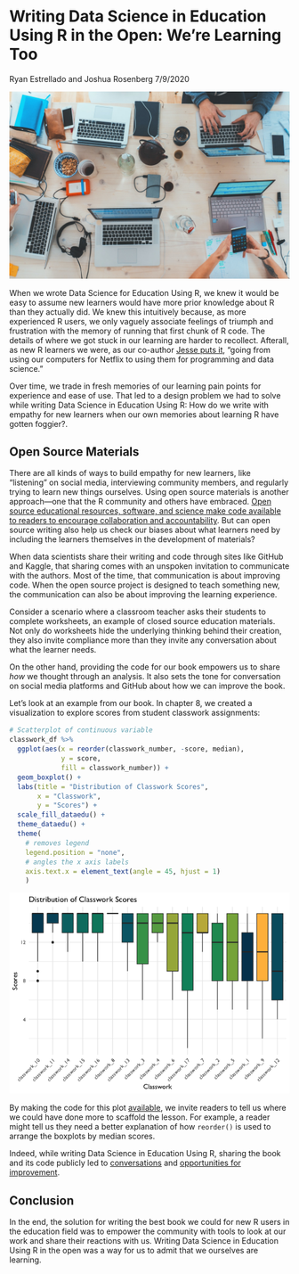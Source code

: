 Writing Data Science in Education Using R in the Open: We’re Learning
Too
================
Ryan Estrellado and Joshua Rosenberg
7/9/2020

![](marvin-meyer-SYTO3xs06fU-unsplash.jpg)<!-- -->

When we wrote Data Science for Education Using R, we knew it would be
easy to assume new learners would have more prior knowledge about R than
they actually did. We knew this intuitively because, as more experienced
R users, we only vaguely associate feelings of triumph and frustration
with the memory of running that first chunk of R code. The details of
where we got stuck in our learning are harder to recollect. Afterall, as
new R learners we were, as our co-author [Jesse puts
it](https://twitter.com/kierisi/status/1100227355543359488?s=20), “going
from using our computers for Netflix to using them for programming and
data science.”

Over time, we trade in fresh memories of our learning pain points for
experience and ease of use. That led to a design problem we had to solve
while writing Data Science in Education Using R: How do we write with
empathy for new learners when our own memories about learning R have
gotten foggier?.

## Open Source Materials

There are all kinds of ways to build empathy for new learners, like
“listening” on social media, interviewing community members, and
regularly trying to learn new things ourselves. Using open source
materials is another approach—one that the R community and others have
embraced. [Open source educational resources, software, and science make
code available to readers to encourage collaboration and
accountability](https://rviews.rstudio.com/2020/07/01/open-source-authorship-of-data-science-in-education-using-r/).
But can open source writing also help us check our biases about what
learners need by including the learners themselves in the development of
materials?

When data scientists share their writing and code through sites like
GitHub and Kaggle, that sharing comes with an unspoken invitation to
communicate with the authors. Most of the time, that communication is
about improving code. When the open source project is designed to teach
something new, the communication can also be about improving the
learning experience.

Consider a scenario where a classroom teacher asks their students to
complete worksheets, an example of closed source education materials.
Not only do worksheets hide the underlying thinking behind their
creation, they also invite compliance more than they invite any
conversation about what the learner needs.

On the other hand, providing the code for our book empowers us to share
*how* we thought through an analysis. It also sets the tone for
conversation on social media platforms and GitHub about how we can
improve the book.

Let’s look at an example from our book. In chapter 8, we created a
visualization to explore scores from student classwork assignments:

``` r
# Scatterplot of continuous variable
classwork_df %>%
  ggplot(aes(x = reorder(classwork_number, -score, median),
             y = score,
             fill = classwork_number)) +
  geom_boxplot() +
  labs(title = "Distribution of Classwork Scores",
       x = "Classwork",
       y = "Scores") +
  scale_fill_dataedu() +
  theme_dataedu() +
  theme(
    # removes legend
    legend.position = "none",
    # angles the x axis labels
    axis.text.x = element_text(angle = 45, hjust = 1)
    )
```

![](rstudio_edu_post_files/figure-gfm/plot-1.png)<!-- -->

By making the code for this plot
[available](https://github.com/data-edu/rstudio_edu_post), we invite
readers to tell us where we could have done more to scaffold the lesson.
For example, a reader might tell us they need a better explanation of
how `reorder()` is used to arrange the boxplots by median scores.

Indeed, while writing Data Science in Education Using R, sharing the
book and its code publicly led to
[conversations](https://twitter.com/rrherr/status/1254208054008205314)
and [opportunities for
improvement](https://github.com/data-edu/data-science-in-education/issues/525).

## Conclusion

In the end, the solution for writing the best book we could for new R
users in the education field was to empower the community with tools to
look at our work and share their reactions with us. Writing Data Science
in Education Using R in the open was a way for us to admit that we
ourselves are learning.
